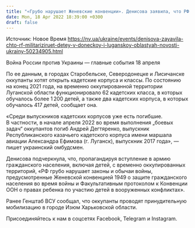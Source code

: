 ```yaml
---
title: "«Грубо нарушает Женевские конвенции». Денисова заявила, что РФ милитаризирует детей на временно оккупированных территориях"
date: Mon, 18 Apr 2022 18:39:00 +0300
draft: false
---
```

Источник: Новое Время https://nv.ua/ukraine/events/denisova-zayavila-chto-rf-militariziruet-detey-v-doneckoy-i-luganskoy-oblastyah-novosti-ukrainy-50234905.html


Война России против Украины — главные события 18 апреля

По ее данным, в городах Старобельске, Северодонецке и Лисичанске оккупанты хотят открыть кадетские корпуса и классы. По состоянию на конец 2021 года, на временно оккупированной территории Луганской области функционировало 62 кадетских класса, в которых обучалось более 1 200 детей, а также два кадетских корпуса, в которых обучалось 417 детей, сообщает она.

«Среди выпускников кадетских корпусов уже есть погибшие. В частности, в начале апреля 2022 во время выполнения „боевых задач“ оккупантов погиб Андрей Дегтяренко, выпускник Республиканского казачьего кадетского корпуса имени маршала авиации Александра Ефимова (г. Луганск), выпускник 2017 года», — пишет украинский омбудсмен.

Денисова подчеркнула, что, пропагандируя вступление в армию гражданского населения, включая детей, с временно оккупированных территорий, «РФ грубо нарушает законы и обычаи войны, предусмотренные Женевской конвенцией 1949 о защите гражданского населения во время войны и Факультативным протоколом к ​​Конвенции ООН о правах ребенка по участию детей в вооруженных конфликтах».

Ранее Генштаб ВСУ сообщал, что оккупанты проводят принудительную мобилизацию в городе Изюм Харьковской области.

Присоединяйтесь к нам в соцсетях Facebook, Telegram и Instagram.
